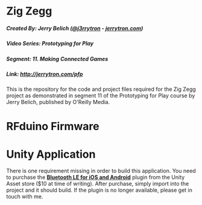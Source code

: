 # Zig Zegg
##### Created By: Jerry Belich ([@j3rrytron](https://twitter.com/j3rrytron) - [jerrytron.com](http://jerrytron.com))
##### Video Series: Prototyping for Play
##### Segment: 11. Making Connected Games
##### Link: http://jerrytron.com/pfp

This is the repository for the code and project files required for the Zig Zegg project as demonstrated in segment 11 of the Prototyping for Play course by Jerry Belich, published by O'Reilly Media.


# RFduino Firmware


# Unity Application
There is one requirement missing in order to build this application. You need to purchase the [**Bluetooth LE for iOS and Android**](https://www.assetstore.unity3d.com/en/#!/content/26661) plugin from the Unity Asset store ($10 at time of writing). After purchase, simply import into the project and it should build. If the plugin is no longer available, please get in touch with me.
